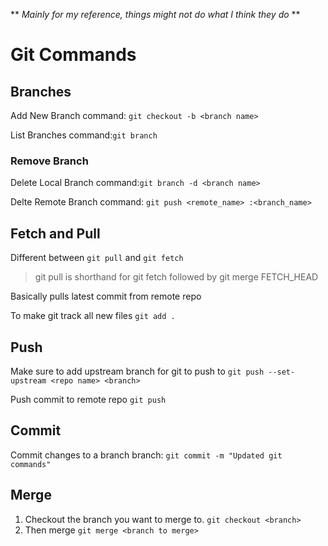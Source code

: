 ** _Mainly for my reference, things might not do what I think they do_ **
# Git Commands

## Branches

Add New Branch command: `git checkout -b <branch name>`

List Branches command:`git branch`

### Remove Branch
Delete Local Branch command:`git branch -d <branch name>`

Delte Remote Branch command: `git push <remote_name> :<branch_name>`

## Fetch and Pull

Different between `git pull` and `git fetch`
>git pull is shorthand for git fetch followed by git merge FETCH_HEAD

Basically pulls latest commit from remote repo

To make git track all new files
`git add .`

## Push
Make sure to add upstream branch for git to push to
`git push --set-upstream <repo name> <branch>`

Push commit to remote repo
`git push`

## Commit
Commit changes to a branch branch: `git commit -m "Updated git commands"`

## Merge
1. Checkout the branch you want to merge to. `git checkout <branch>`
2. Then merge `git merge <branch to merge>`